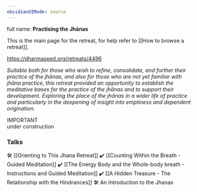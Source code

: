 ```yaml
---
obsidianUIMode: source
---
```

full name: **Practising the Jhānas**

This is the main page for the retreat, for help refer to [[How to browse a retreat]].

https://dharmaseed.org/retreats/4496

_Suitable both for those who wish to refine, consolidate, and further their practice of the jhānas, and also for those who are not yet familiar with jhāna practice, this retreat provided an opportunity to establish the meditative bases for the practice of the jhānas and to support their development. Exploring the place of the jhānas in a wider life of practice and particularly in the deepening of insight into emptiness and dependent origination._
<br/>

<div class="admonition important"><div class="title">IMPORTANT</div><div class="content">
under construction<br/>
</div></div>

### Talks
🛠️ [[Orienting to This Jhana Retreat]]
✔️ [[Counting Within the Breath - Guided Meditation]]
✔️ [[The Energy Body and the Whole-body breath - Instructions and Guided Meditation]]
✔️ [[A Hidden Treasure - The Relationship with the Hindrances]]
🛠️ An Introduction to the Jhanas
